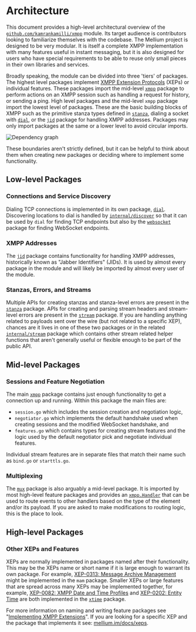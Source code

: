 # Architecture

This document provides a high-level architectural overview of the
[`github.com/kamrankamilli/xmpp`] module.
Its target audience is contributors looking to familiarize themselves with the
codebase.
The Mellium project is designed to be very modular.
It is itself a complete XMPP implementation with many features useful in instant
messaging, but it is also designed for users who have special requirements to be
able to reuse only small pieces in their own libraries and services.

Broadly speaking, the module can be divided into three 'tiers' of packages.
The highest level packages implement [XMPP Extension Protocols][XEP] (XEPs) or
individual features.
These packages import the mid-level [`xmpp`] package to perform actions on an
XMPP session such as handling a request for history, or sending a ping.
High level packages and the mid-level `xmpp` package import the lowest level of
packages.
These are the basic building blocks of XMPP such as the primitive stanza types
defined in [`stanza`], dialing a socket with [`dial`], or the [`jid`] package
for handling XMPP addresses.
Packages may only import packages at the same or a lower level to avoid circular
imports.

![Dependency graph](https://mellium.im/localdeps.svg)

These boundaries aren't strictly defined, but it can be helpful to think about
them when creating new packages or deciding where to implement some
functionality.

## Low-level Packages

### Connections and Service Discovery

Dialing TCP connections is implemented in its own package, [`dial`].
Discovering locations to dial is handled by [`internal/discover`] so that it can
be used by `dial` for finding TCP endpoints but also by the [`websocket`]
package for finding WebSocket endpoints.


### XMPP Addresses

The [`jid`] package contains functionality for handling XMPP addresses,
historically known as "Jabber Identifiers" (JIDs).
It is used by almost every package in the module and will likely be imported by
almost every user of the module.

### Stanzas, Errors, and Streams

Multiple APIs for creating stanzas and stanza-level errors are present in the
[`stanza`] package.
APIs for creating and parsing stream headers and stream-level errors are present
in the [`stream`] package.
If you are handling anything related to payloads sent over the wire (but not
related to a specific XEP), chances are it lives in one of these two packages or
in the related [`internal/stream`] package which contains other stream related
helper functions that aren't generally useful or flexible enough to be part of
the public API.

## Mid-level Packages

### Sessions and Feature Negotiation

The main [`xmpp`] package contains just enough functionality to get a connection
up and running.
Within this package the main files are:

- `session.go`  which includes the session creation and negotiation logic,
- `negotiator.go` which implements the default handshake used when creating
  sessions and the modified WebSocket handshake, and
- `features.go` which contains types for creating stream features and the logic
  used by the default negotiator pick and negotiate individual features.

Individual stream features are in separate files that match their name such as
`bind.go` or `starttls.go`.

### Multiplexing

The [`mux`] package is also arguably a mid-level package.
It is imported by most high-level feature packages and provides an
[`xmpp.Handler`] that can be used to route events to other handlers based on the
type of the element and/or its payload.
If you are asked to make modifications to routing logic, this is the place to
look.


## High-level Packages

### Other XEPs and Features

XEPs are normally implemented in packages named after their functionality.
This may be the XEPs name or short name if it is large enough to warrant its own
package.
For example, [XEP-0313: Message Archive Management][XEP-0313] might be
implemented in the `mam` package.
Smaller XEPs or large features that are spread across many XEPs may be
implemented together, for example, [XEP-0082: XMPP Date and Time
Profiles][XEP-0082] and [XEP-0202: Entity Time][XEP-0202] are both implemented
in the [`xtime`] package.

For more information on naming and writing feature packages see "[Implementing
XMPP Extensions]".
If you are looking for a specific XEP and the package that implements it see:
[mellium.im/docs/xeps].

[`dial`]: https://pkg.go.dev/github.com/kamrankamilli/xmpp/dial
[Implementing XMPP Extensions]: https://mellium.im/docs/extensions
[`internal/discover`]: https://pkg.go.dev/github.com/kamrankamilli/xmpp/internal/discover
[`internal/stream`]: https://pkg.go.dev/github.com/kamrankamilli/xmpp/internal/stream
[`jid`]: https://pkg.go.dev/github.com/kamrankamilli/xmpp/jid
[mellium.im/docs/xeps]: https://mellium.im/docs/xeps
[`github.com/kamrankamilli/xmpp`]: https://github.com/kamrankamilli/xmpp
[`mux`]: https://pkg.go.dev/github.com/kamrankamilli/xmpp/mux
[`stanza`]: https://pkg.go.dev/github.com/kamrankamilli/xmpp/stanza
[`stream`]: https://pkg.go.dev/github.com/kamrankamilli/xmpp/stream
[`websocket`]: https://pkg.go.dev/github.com/kamrankamilli/xmpp/websocket
[XEP-0082]: https://xmpp.org/extensions/xep-0082.html
[XEP-0202]: https://xmpp.org/extensions/xep-0202.html
[XEP-0313]: https://xmpp.org/extensions/xep-0313.html
[XEP]: https://xmpp.org/extensions/
[`xmpp.Handler`]: https://pkg.go.dev/github.com/kamrankamilli/xmpp#Handler
[`xmpp`]: https://pkg.go.dev/github.com/kamrankamilli/xmpp
[`xtime`]: https://pkg.go.dev/github.com/kamrankamilli/xmpp/xtime
